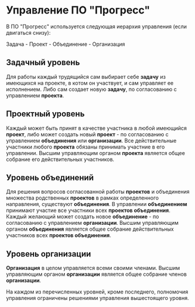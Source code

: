 Управление ПО "Прогресс"
========================

В ПО "Прогресс" используется следующая иерархия управления (если двигаться снизу):

Задача - Проект - Объединение - Организация


Задачный уровень
----------------

Для работы каждый трудящийся сам выбирает себе **задачу** из имеющихся на проекте, в котом он участвует, и сам управляет ее исполнением. Либо сам создает новую **задачу**, по согласованию с управлением **проекта**.


Проектный уровень
-----------------

Каждый может быть принят в качестве участника в любой имеющийся **проект**, либо может создать новый **проект** - по согласованию с управлением **объединения** или **организации**. Все действительные участники любого **проекта** обязаны принимать участние в его управлении. Высшим управляющим органом **проекта** является общее собрание его действительных участников.


Уровень объединений
-------------------

Для решения вопросов согласованной работы **проектов** и объединения множества родственных **проектов** в рамках определенного направления, существуют **объединения**. В управлении **объединением** принимают участие все участники всех **проектов объединения**. Каждый желающий может создать новое **объединение** - по согласованию с управлением **организации**. Высшим управляющим органом **объединения** является общее собрание действительных участников всех **проектов объединения**.


Уровень организации
-------------------

**Организация** в целом управляется всеми своими членами. Высшим управляющим органом **организации** является общее собрание членов **организации**.

На каждом из перечисленных уровней, кроме последнего, полномочия управления ограничены решениями управления вышестоящего уровня.  
